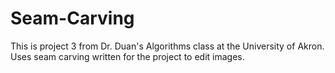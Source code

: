 # Seam-Carving

This is project 3 from Dr. Duan's Algorithms class at the University of Akron. Uses seam carving written for the project to edit images.
